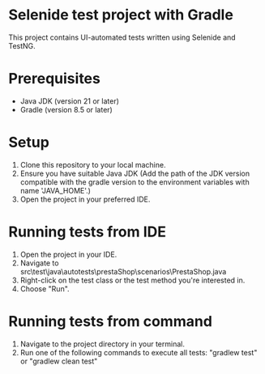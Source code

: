 # Selenide test project with Gradle

This project contains UI-automated tests written using Selenide and TestNG.

# Prerequisites

- Java JDK (version 21 or later)
- Gradle (version 8.5 or later)

# Setup

1. Clone this repository to your local machine.
2. Ensure you have suitable Java JDK (Add the path of the JDK version compatible with the gradle version to the environment variables with name 'JAVA_HOME'.)
3. Open the project in your preferred IDE.

# Running tests from IDE

1. Open the project in your IDE.
2. Navigate to src\test\java\autotests\prestaShop\scenarios\PrestaShop.java
3. Right-click on the test class or the test method you're interested in.
4. Choose "Run".

# Running tests from command

1. Navigate to the project directory in your terminal.
2. Run one of the following commands to execute all tests:
"gradlew test" or "gradlew clean test"
